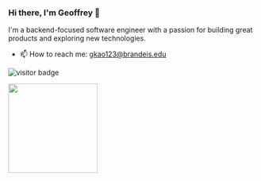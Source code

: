 ### Hi there, I'm Geoffrey 👋

I'm a backend-focused software engineer with a passion for building great products and exploring new technologies.

- 📫 How to reach me: gkao123@brandeis.edu

![visitor badge](https://visitor-badge.glitch.me/badge?page_id=gkao123.visitor-badge&left_color=red&right_color=green&left_text=Hello%20Visitors)

<img height="180em" src="https://github-readme-stats.vercel.app/api?username=gkao123&hide=contribs&show_icons=true&hide_border=true&&count_private=true&include_all_commits=true" />


<!--
**gkao123/gkao123** is a ✨ _special_ ✨ repository because its `README.md` (this file) appears on your GitHub profile.

Here are some ideas to get you started:

- 🔭 I’m currently working on ...
- 🌱 I’m currently learning ...
- 👯 I’m looking to collaborate on ...
- 🤔 I’m looking for help with ...
- 💬 Ask me about ...
- 📫 How to reach me: ...
- 😄 Pronouns: ...
- ⚡ Fun fact: ...
-->
